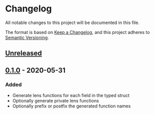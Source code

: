 # Changelog

All notable changes to this project will be documented in this file.

The format is based on [Keep a Changelog](https://keepachangelog.com/en/1.0.0/),
and this project adheres to [Semantic
Versioning](https://semver.org/spec/v2.0.0.html).

## [Unreleased]

## [0.1.0] - 2020-05-31

### Added

* Generate lens functions for each field in the typed struct
* Optionally generate private lens functions
* Optionally prefix or postfix the generated function names

[Unreleased]: https://github.com/ejpcmac/typed_struct_lens/compare/master...develop
[0.1.0]: https://github.com/ejpcmac/typed_struct_lens/releases/tag/v0.1.0
